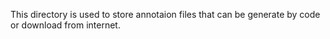This directory is used to store annotaion files that can be generate by code or download from internet.